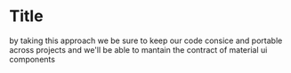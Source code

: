 # Title

by taking this approach we be sure to keep our code consice and portable across projects and we'll be able to mantain the contract of material ui components
